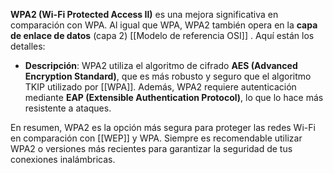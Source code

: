 **WPA2 (Wi-Fi Protected Access II)** es una mejora significativa en comparación con WPA. Al igual que WPA, WPA2 también opera en la **capa de enlace de datos** (capa 2) [[Modelo de referencia OSI]] . Aquí están los detalles:


- **Descripción**: WPA2 utiliza el algoritmo de cifrado **AES (Advanced Encryption Standard)**, que es más robusto y seguro que el algoritmo TKIP utilizado por [[WPA]]. Además, WPA2 requiere autenticación mediante **EAP (Extensible Authentication Protocol)**, lo que lo hace más resistente a ataques.

En resumen, WPA2 es la opción más segura para proteger las redes Wi-Fi en comparación con [[WEP]] y WPA. Siempre es recomendable utilizar WPA2 o versiones más recientes para garantizar la seguridad de tus conexiones inalámbricas.